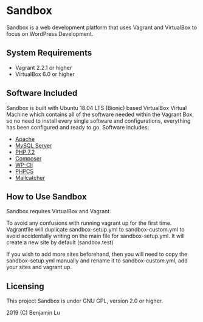 # Sandbox
Sandbox is a web development platform that uses Vagrant and VirtualBox to focus on WordPress Development. 

## System Requirements
- Vagrant 2.2.1 or higher
- VirtualBox 6.0 or higher

## Software Included
Sandbox is built with Ubuntu 18.04 LTS (Bionic) based VirtualBox Virtual Machine which contains all of the software needed within the Vagrant Box, so no need to install every single software and configurations, everything has been configured and ready to go. Software includes:

- [Apache](https://www.apache.org/)
- [MySQL Server](https://dev.mysql.com/downloads/mysql/)
- [PHP 7.2](http://www.php.net/downloads.php)
- [Composer](https://getcomposer.org/)
- [WP-Cli](https://wp-cli.org/)
- [PHPCS](https://github.com/squizlabs/PHP_CodeSniffer)
- [Mailcatcher](https://mailcatcher.me/)

## How to Use Sandbox
Sandbox requires VirtualBox and Vagrant.

To avoid any confusions with running vagrant up for the first time. Vagrantfile will duplicate sandbox-setup.yml to sandbox-custom.yml to avoid accidentally writing on the main file for sandbox-setup.yml. It will create a new site by default (sandbox.test)

If you wish to add more sites beforehand, then you will need to copy the sandbox-setup.yml manually and rename it to sandbox-custom.yml, add your sites and vagrant up.

## Licensing
This project Sandbox is under GNU GPL, version 2.0 or higher.

2019 (C) Benjamin Lu
